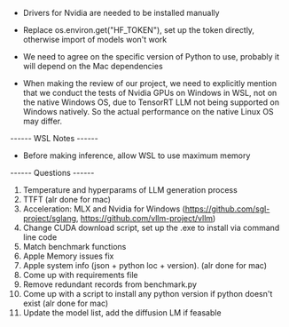 * Drivers for Nvidia are needed to be installed manually

* Replace os.environ.get("HF_TOKEN"), set up the token directly, otherwise import of models won't work

* We need to agree on the specific version of Python to use, probably it will depend on the Mac dependencies

* When making the review of our project, we need to explicitly mention that we conduct the tests of Nvidia GPUs on Windows in WSL, not on the native Windows OS, due to TensorRT LLM not being supported on Windows natively. So the actual performance on the native Linux OS may differ.

------ WSL Notes ------
* Before making inference, allow WSL to use maximum memory

------ Questions ------
1. Temperature and hyperparams of LLM generation process
2. TTFT (alr done for mac)
3. Acceleration: MLX and Nvidia for Windows (https://github.com/sgl-project/sglang, https://github.com/vllm-project/vllm)
4. Change CUDA download script, set up the .exe to install via command line code
5. Match benchmark functions
6. Apple Memory issues fix
7. Apple system info (json + python loc + version). (alr done for mac)
8. Come up with requirements file
9. Remove redundant records from benchmark.py
10. Come up with a script to install any python version if python doesn't exist (alr done for mac)
11. Update the model list, add the diffusion LM if feasable
